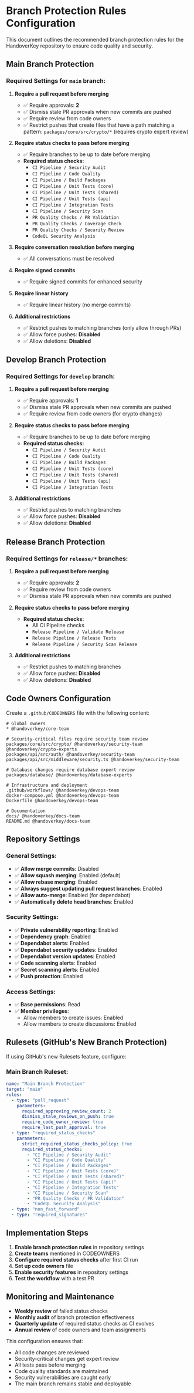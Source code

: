 # Branch Protection Rules Configuration

This document outlines the recommended branch protection rules for the HandoverKey repository to ensure code quality and security.

## Main Branch Protection

### Required Settings for `main` branch:

1. **Require a pull request before merging**
   - ✅ Require approvals: **2**
   - ✅ Dismiss stale PR approvals when new commits are pushed
   - ✅ Require review from code owners
   - ✅ Restrict pushes that create files that have a path matching a pattern: `packages/core/src/crypto/*` (requires crypto expert review)

2. **Require status checks to pass before merging**
   - ✅ Require branches to be up to date before merging
   - **Required status checks:**
     - `CI Pipeline / Security Audit`
     - `CI Pipeline / Code Quality`
     - `CI Pipeline / Build Packages`
     - `CI Pipeline / Unit Tests (core)`
     - `CI Pipeline / Unit Tests (shared)`
     - `CI Pipeline / Unit Tests (api)`
     - `CI Pipeline / Integration Tests`
     - `CI Pipeline / Security Scan`
     - `PR Quality Checks / PR Validation`
     - `PR Quality Checks / Coverage Check`
     - `PR Quality Checks / Security Review`
     - `CodeQL Security Analysis`

3. **Require conversation resolution before merging**
   - ✅ All conversations must be resolved

4. **Require signed commits**
   - ✅ Require signed commits for enhanced security

5. **Require linear history**
   - ✅ Require linear history (no merge commits)

6. **Additional restrictions**
   - ✅ Restrict pushes to matching branches (only allow through PRs)
   - ✅ Allow force pushes: **Disabled**
   - ✅ Allow deletions: **Disabled**

## Develop Branch Protection

### Required Settings for `develop` branch:

1. **Require a pull request before merging**
   - ✅ Require approvals: **1**
   - ✅ Dismiss stale PR approvals when new commits are pushed
   - ✅ Require review from code owners (for crypto changes)

2. **Require status checks to pass before merging**
   - ✅ Require branches to be up to date before merging
   - **Required status checks:**
     - `CI Pipeline / Security Audit`
     - `CI Pipeline / Code Quality`
     - `CI Pipeline / Build Packages`
     - `CI Pipeline / Unit Tests (core)`
     - `CI Pipeline / Unit Tests (shared)`
     - `CI Pipeline / Unit Tests (api)`
     - `CI Pipeline / Integration Tests`

3. **Additional restrictions**
   - ✅ Restrict pushes to matching branches
   - ✅ Allow force pushes: **Disabled**
   - ✅ Allow deletions: **Disabled**

## Release Branch Protection

### Required Settings for `release/*` branches:

1. **Require a pull request before merging**
   - ✅ Require approvals: **2**
   - ✅ Require review from code owners
   - ✅ Dismiss stale PR approvals when new commits are pushed

2. **Require status checks to pass before merging**
   - **Required status checks:**
     - All CI Pipeline checks
     - `Release Pipeline / Validate Release`
     - `Release Pipeline / Release Tests`
     - `Release Pipeline / Security Scan Release`

3. **Additional restrictions**
   - ✅ Restrict pushes to matching branches
   - ✅ Allow force pushes: **Disabled**
   - ✅ Allow deletions: **Disabled**

## Code Owners Configuration

Create a `.github/CODEOWNERS` file with the following content:

```
# Global owners
* @handoverkey/core-team

# Security-critical files require security team review
packages/core/src/crypto/ @handoverkey/security-team @handoverkey/crypto-experts
packages/api/src/auth/ @handoverkey/security-team
packages/api/src/middleware/security.ts @handoverkey/security-team

# Database changes require database expert review
packages/database/ @handoverkey/database-experts

# Infrastructure and deployment
.github/workflows/ @handoverkey/devops-team
docker-compose.yml @handoverkey/devops-team
Dockerfile @handoverkey/devops-team

# Documentation
docs/ @handoverkey/docs-team
README.md @handoverkey/docs-team
```

## Repository Settings

### General Settings:
- ✅ **Allow merge commits**: Disabled
- ✅ **Allow squash merging**: Enabled (default)
- ✅ **Allow rebase merging**: Enabled
- ✅ **Always suggest updating pull request branches**: Enabled
- ✅ **Allow auto-merge**: Enabled (for dependabot)
- ✅ **Automatically delete head branches**: Enabled

### Security Settings:
- ✅ **Private vulnerability reporting**: Enabled
- ✅ **Dependency graph**: Enabled
- ✅ **Dependabot alerts**: Enabled
- ✅ **Dependabot security updates**: Enabled
- ✅ **Dependabot version updates**: Enabled
- ✅ **Code scanning alerts**: Enabled
- ✅ **Secret scanning alerts**: Enabled
- ✅ **Push protection**: Enabled

### Access Settings:
- ✅ **Base permissions**: Read
- ✅ **Member privileges**: 
  - Allow members to create issues: Enabled
  - Allow members to create discussions: Enabled

## Rulesets (GitHub's New Branch Protection)

If using GitHub's new Rulesets feature, configure:

### Main Branch Ruleset:
```yaml
name: "Main Branch Protection"
target: "main"
rules:
  - type: "pull_request"
    parameters:
      required_approving_review_count: 2
      dismiss_stale_reviews_on_push: true
      require_code_owner_review: true
      require_last_push_approval: true
  - type: "required_status_checks"
    parameters:
      strict_required_status_checks_policy: true
      required_status_checks:
        - "CI Pipeline / Security Audit"
        - "CI Pipeline / Code Quality"
        - "CI Pipeline / Build Packages"
        - "CI Pipeline / Unit Tests (core)"
        - "CI Pipeline / Unit Tests (shared)"
        - "CI Pipeline / Unit Tests (api)"
        - "CI Pipeline / Integration Tests"
        - "CI Pipeline / Security Scan"
        - "PR Quality Checks / PR Validation"
        - "CodeQL Security Analysis"
  - type: "non_fast_forward"
  - type: "required_signatures"
```

## Implementation Steps

1. **Enable branch protection rules** in repository settings
2. **Create teams** mentioned in CODEOWNERS
3. **Configure required status checks** after first CI run
4. **Set up code owners** file
5. **Enable security features** in repository settings
6. **Test the workflow** with a test PR

## Monitoring and Maintenance

- **Weekly review** of failed status checks
- **Monthly audit** of branch protection effectiveness
- **Quarterly update** of required status checks as CI evolves
- **Annual review** of code owners and team assignments

This configuration ensures that:
- All code changes are reviewed
- Security-critical changes get expert review
- All tests pass before merging
- Code quality standards are maintained
- Security vulnerabilities are caught early
- The main branch remains stable and deployable